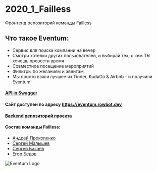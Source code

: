 # 2020_1_Failless
Фронтенд репозиторий команды Failless

## Что такое  __Eventum:__
* Сервис для поиска компании на вечер
* Смотри хотелки других пользователей, и выбирай тех, с кем ТЫ хочешь провести время
* Совместное посещение мероприятий
* Фильтры по желаниям и эвентам
* Мы просто взяли лучшее из Tinder, KudaGo & Airbnb - и получили Eventum!

#### [API in Swagger](https://github.com/go-park-mail-ru/2020_1_Failless/blob/bugfix/api/server/swagger.yml)
#### Сайт доступен по адресу https://eventum.rowbot.dev
#### [Backend репозиторий проекта](https://github.com/go-park-mail-ru/2020_1_Failless)


#### Состав команды Failless:
* [Андрей Прокопенко](https://github.com/rowbotman)
* [Сергей Малышев](https://github.com/almashell)
* [Сергей Бакаев](https://github.com/Serjio2888)
* [Егор Бедов](https://github.com/EgorBedov)

![Eventum Logo](https://sun9-63.userapi.com/c205324/v205324680/8b560/GVGBtb4aSxA.jpg)
